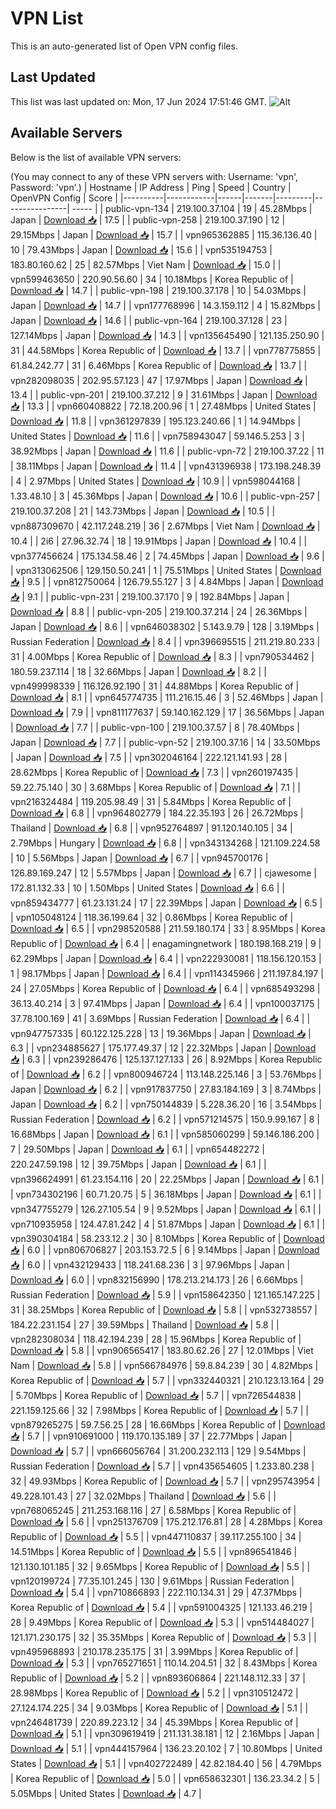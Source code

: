 # VPN List

This is an auto-generated list of Open VPN config files.

## Last Updated

This list was last updated on: Mon, 17 Jun 2024 17:51:46 GMT.
![Alt](https://repobeats.axiom.co/api/embed/186b98318ef1479477931607c1ad7d823f12451f.svg "Repobeats analytics image")

## Available Servers

Below is the list of available VPN servers:

(You may connect to any of these VPN servers with: Username: 'vpn', Password: 'vpn'.)
| Hostname | IP Address | Ping | Speed | Country | OpenVPN Config | Score |
|----------|------------|------|-------|---------|----------------| ----- |
| public-vpn-134 | 219.100.37.104 | 19 | 45.28Mbps | Japan | [Download 📥](./configs/server_0_JP.ovpn) | 17.5 |
| public-vpn-258 | 219.100.37.190 | 12 | 29.15Mbps | Japan | [Download 📥](./configs/server_1_JP.ovpn) | 15.7 |
| vpn965362885 | 115.36.136.40 | 10 | 79.43Mbps | Japan | [Download 📥](./configs/server_2_JP.ovpn) | 15.6 |
| vpn535194753 | 183.80.160.62 | 25 | 82.57Mbps | Viet Nam | [Download 📥](./configs/server_3_VN.ovpn) | 15.0 |
| vpn599463650 | 220.90.56.60 | 34 | 10.18Mbps | Korea Republic of | [Download 📥](./configs/server_4_KR.ovpn) | 14.7 |
| public-vpn-198 | 219.100.37.178 | 10 | 54.03Mbps | Japan | [Download 📥](./configs/server_5_JP.ovpn) | 14.7 |
| vpn177768996 | 14.3.159.112 | 4 | 15.82Mbps | Japan | [Download 📥](./configs/server_6_JP.ovpn) | 14.6 |
| public-vpn-164 | 219.100.37.128 | 23 | 127.14Mbps | Japan | [Download 📥](./configs/server_7_JP.ovpn) | 14.3 |
| vpn135645490 | 121.135.250.90 | 31 | 44.58Mbps | Korea Republic of | [Download 📥](./configs/server_8_KR.ovpn) | 13.7 |
| vpn778775855 | 61.84.242.77 | 31 | 6.46Mbps | Korea Republic of | [Download 📥](./configs/server_9_KR.ovpn) | 13.7 |
| vpn282098035 | 202.95.57.123 | 47 | 17.97Mbps | Japan | [Download 📥](./configs/server_10_JP.ovpn) | 13.4 |
| public-vpn-201 | 219.100.37.212 | 9 | 31.61Mbps | Japan | [Download 📥](./configs/server_11_JP.ovpn) | 13.3 |
| vpn660408822 | 72.18.200.96 | 1 | 27.48Mbps | United States | [Download 📥](./configs/server_12_US.ovpn) | 11.8 |
| vpn361297839 | 195.123.240.66 | 1 | 14.94Mbps | United States | [Download 📥](./configs/server_13_US.ovpn) | 11.6 |
| vpn758943047 | 59.146.5.253 | 3 | 38.92Mbps | Japan | [Download 📥](./configs/server_14_JP.ovpn) | 11.6 |
| public-vpn-72 | 219.100.37.22 | 11 | 38.11Mbps | Japan | [Download 📥](./configs/server_15_JP.ovpn) | 11.4 |
| vpn431396938 | 173.198.248.39 | 4 | 2.97Mbps | United States | [Download 📥](./configs/server_16_US.ovpn) | 10.9 |
| vpn598044168 | 1.33.48.10 | 3 | 45.36Mbps | Japan | [Download 📥](./configs/server_17_JP.ovpn) | 10.6 |
| public-vpn-257 | 219.100.37.208 | 21 | 143.73Mbps | Japan | [Download 📥](./configs/server_18_JP.ovpn) | 10.5 |
| vpn887309670 | 42.117.248.219 | 36 | 2.67Mbps | Viet Nam | [Download 📥](./configs/server_19_VN.ovpn) | 10.4 |
| 2i6 | 27.96.32.74 | 18 | 19.91Mbps | Japan | [Download 📥](./configs/server_20_JP.ovpn) | 10.4 |
| vpn377456624 | 175.134.58.46 | 2 | 74.45Mbps | Japan | [Download 📥](./configs/server_21_JP.ovpn) | 9.6 |
| vpn313062506 | 129.150.50.241 | 1 | 75.51Mbps | United States | [Download 📥](./configs/server_22_US.ovpn) | 9.5 |
| vpn812750064 | 126.79.55.127 | 3 | 4.84Mbps | Japan | [Download 📥](./configs/server_23_JP.ovpn) | 9.1 |
| public-vpn-231 | 219.100.37.170 | 9 | 192.84Mbps | Japan | [Download 📥](./configs/server_24_JP.ovpn) | 8.8 |
| public-vpn-205 | 219.100.37.214 | 24 | 26.36Mbps | Japan | [Download 📥](./configs/server_25_JP.ovpn) | 8.6 |
| vpn646038302 | 5.143.9.79 | 128 | 3.19Mbps | Russian Federation | [Download 📥](./configs/server_26_RU.ovpn) | 8.4 |
| vpn396695515 | 211.219.80.233 | 31 | 4.00Mbps | Korea Republic of | [Download 📥](./configs/server_27_KR.ovpn) | 8.3 |
| vpn790534462 | 180.59.237.114 | 18 | 32.66Mbps | Japan | [Download 📥](./configs/server_28_JP.ovpn) | 8.2 |
| vpn499998339 | 116.126.92.190 | 31 | 44.88Mbps | Korea Republic of | [Download 📥](./configs/server_29_KR.ovpn) | 8.1 |
| vpn645774735 | 111.216.15.46 | 3 | 52.46Mbps | Japan | [Download 📥](./configs/server_30_JP.ovpn) | 7.9 |
| vpn811177637 | 59.140.162.129 | 17 | 36.56Mbps | Japan | [Download 📥](./configs/server_31_JP.ovpn) | 7.7 |
| public-vpn-100 | 219.100.37.57 | 8 | 78.40Mbps | Japan | [Download 📥](./configs/server_32_JP.ovpn) | 7.7 |
| public-vpn-52 | 219.100.37.16 | 14 | 33.50Mbps | Japan | [Download 📥](./configs/server_33_JP.ovpn) | 7.5 |
| vpn302046164 | 222.121.141.93 | 28 | 28.62Mbps | Korea Republic of | [Download 📥](./configs/server_34_KR.ovpn) | 7.3 |
| vpn260197435 | 59.22.75.140 | 30 | 3.68Mbps | Korea Republic of | [Download 📥](./configs/server_35_KR.ovpn) | 7.1 |
| vpn216324484 | 119.205.98.49 | 31 | 5.84Mbps | Korea Republic of | [Download 📥](./configs/server_36_KR.ovpn) | 6.8 |
| vpn964802779 | 184.22.35.193 | 26 | 26.72Mbps | Thailand | [Download 📥](./configs/server_37_TH.ovpn) | 6.8 |
| vpn952764897 | 91.120.140.105 | 34 | 2.79Mbps | Hungary | [Download 📥](./configs/server_38_HU.ovpn) | 6.8 |
| vpn343134268 | 121.109.224.58 | 10 | 5.56Mbps | Japan | [Download 📥](./configs/server_39_JP.ovpn) | 6.7 |
| vpn945700176 | 126.89.169.247 | 12 | 5.57Mbps | Japan | [Download 📥](./configs/server_40_JP.ovpn) | 6.7 |
| cjawesome | 172.81.132.33 | 10 | 1.50Mbps | United States | [Download 📥](./configs/server_41_US.ovpn) | 6.6 |
| vpn859434777 | 61.23.131.24 | 17 | 22.39Mbps | Japan | [Download 📥](./configs/server_42_JP.ovpn) | 6.5 |
| vpn105048124 | 118.36.199.64 | 32 | 0.86Mbps | Korea Republic of | [Download 📥](./configs/server_43_KR.ovpn) | 6.5 |
| vpn298520588 | 211.59.180.174 | 33 | 8.95Mbps | Korea Republic of | [Download 📥](./configs/server_44_KR.ovpn) | 6.4 |
| enagamingnetwork | 180.198.168.219 | 9 | 62.29Mbps | Japan | [Download 📥](./configs/server_45_JP.ovpn) | 6.4 |
| vpn222930081 | 118.156.120.153 | 1 | 98.17Mbps | Japan | [Download 📥](./configs/server_46_JP.ovpn) | 6.4 |
| vpn114345966 | 211.197.84.197 | 24 | 27.05Mbps | Korea Republic of | [Download 📥](./configs/server_47_KR.ovpn) | 6.4 |
| vpn685493298 | 36.13.40.214 | 3 | 97.41Mbps | Japan | [Download 📥](./configs/server_48_JP.ovpn) | 6.4 |
| vpn100037175 | 37.78.100.169 | 41 | 3.69Mbps | Russian Federation | [Download 📥](./configs/server_49_RU.ovpn) | 6.4 |
| vpn947757335 | 60.122.125.228 | 13 | 19.36Mbps | Japan | [Download 📥](./configs/server_50_JP.ovpn) | 6.3 |
| vpn234885627 | 175.177.49.37 | 12 | 22.32Mbps | Japan | [Download 📥](./configs/server_51_JP.ovpn) | 6.3 |
| vpn239286476 | 125.137.127.133 | 26 | 8.92Mbps | Korea Republic of | [Download 📥](./configs/server_52_KR.ovpn) | 6.2 |
| vpn800946724 | 113.148.225.146 | 3 | 53.76Mbps | Japan | [Download 📥](./configs/server_53_JP.ovpn) | 6.2 |
| vpn917837750 | 27.83.184.169 | 3 | 8.74Mbps | Japan | [Download 📥](./configs/server_54_JP.ovpn) | 6.2 |
| vpn750144839 | 5.228.36.20 | 16 | 3.54Mbps | Russian Federation | [Download 📥](./configs/server_55_RU.ovpn) | 6.2 |
| vpn571214575 | 150.9.99.167 | 8 | 16.68Mbps | Japan | [Download 📥](./configs/server_56_JP.ovpn) | 6.1 |
| vpn585060299 | 59.146.186.200 | 7 | 29.50Mbps | Japan | [Download 📥](./configs/server_57_JP.ovpn) | 6.1 |
| vpn654482272 | 220.247.59.198 | 12 | 39.75Mbps | Japan | [Download 📥](./configs/server_58_JP.ovpn) | 6.1 |
| vpn396624991 | 61.23.154.116 | 20 | 22.25Mbps | Japan | [Download 📥](./configs/server_59_JP.ovpn) | 6.1 |
| vpn734302196 | 60.71.20.75 | 5 | 36.18Mbps | Japan | [Download 📥](./configs/server_60_JP.ovpn) | 6.1 |
| vpn347755279 | 126.27.105.54 | 9 | 9.52Mbps | Japan | [Download 📥](./configs/server_61_JP.ovpn) | 6.1 |
| vpn710935958 | 124.47.81.242 | 4 | 51.87Mbps | Japan | [Download 📥](./configs/server_62_JP.ovpn) | 6.1 |
| vpn390304184 | 58.233.12.2 | 30 | 8.10Mbps | Korea Republic of | [Download 📥](./configs/server_63_KR.ovpn) | 6.0 |
| vpn806706827 | 203.153.72.5 | 6 | 9.14Mbps | Japan | [Download 📥](./configs/server_64_JP.ovpn) | 6.0 |
| vpn432129433 | 118.241.68.236 | 3 | 97.96Mbps | Japan | [Download 📥](./configs/server_65_JP.ovpn) | 6.0 |
| vpn832156990 | 178.213.214.173 | 26 | 6.66Mbps | Russian Federation | [Download 📥](./configs/server_66_RU.ovpn) | 5.9 |
| vpn158642350 | 121.165.147.225 | 31 | 38.25Mbps | Korea Republic of | [Download 📥](./configs/server_67_KR.ovpn) | 5.8 |
| vpn532738557 | 184.22.231.154 | 27 | 39.59Mbps | Thailand | [Download 📥](./configs/server_68_TH.ovpn) | 5.8 |
| vpn282308034 | 118.42.194.239 | 28 | 15.96Mbps | Korea Republic of | [Download 📥](./configs/server_69_KR.ovpn) | 5.8 |
| vpn906565417 | 183.80.62.26 | 27 | 12.01Mbps | Viet Nam | [Download 📥](./configs/server_70_VN.ovpn) | 5.8 |
| vpn566784976 | 59.8.84.239 | 30 | 4.82Mbps | Korea Republic of | [Download 📥](./configs/server_71_KR.ovpn) | 5.7 |
| vpn332440321 | 210.123.13.164 | 29 | 5.70Mbps | Korea Republic of | [Download 📥](./configs/server_72_KR.ovpn) | 5.7 |
| vpn726544838 | 221.159.125.66 | 32 | 7.98Mbps | Korea Republic of | [Download 📥](./configs/server_73_KR.ovpn) | 5.7 |
| vpn879265275 | 59.7.56.25 | 28 | 16.66Mbps | Korea Republic of | [Download 📥](./configs/server_74_KR.ovpn) | 5.7 |
| vpn910691000 | 119.170.135.189 | 37 | 22.77Mbps | Japan | [Download 📥](./configs/server_75_JP.ovpn) | 5.7 |
| vpn666056764 | 31.200.232.113 | 129 | 9.54Mbps | Russian Federation | [Download 📥](./configs/server_76_RU.ovpn) | 5.7 |
| vpn435654605 | 1.233.80.238 | 32 | 49.93Mbps | Korea Republic of | [Download 📥](./configs/server_77_KR.ovpn) | 5.7 |
| vpn295743954 | 49.228.101.43 | 27 | 32.02Mbps | Thailand | [Download 📥](./configs/server_78_TH.ovpn) | 5.6 |
| vpn768065245 | 211.253.168.116 | 27 | 6.58Mbps | Korea Republic of | [Download 📥](./configs/server_79_KR.ovpn) | 5.6 |
| vpn251376709 | 175.212.176.81 | 28 | 4.28Mbps | Korea Republic of | [Download 📥](./configs/server_80_KR.ovpn) | 5.5 |
| vpn447110837 | 39.117.255.100 | 34 | 14.51Mbps | Korea Republic of | [Download 📥](./configs/server_81_KR.ovpn) | 5.5 |
| vpn896541846 | 121.130.101.185 | 32 | 9.65Mbps | Korea Republic of | [Download 📥](./configs/server_82_KR.ovpn) | 5.5 |
| vpn120199724 | 77.35.101.245 | 130 | 9.61Mbps | Russian Federation | [Download 📥](./configs/server_83_RU.ovpn) | 5.4 |
| vpn710866893 | 222.110.134.31 | 29 | 47.37Mbps | Korea Republic of | [Download 📥](./configs/server_84_KR.ovpn) | 5.4 |
| vpn591004325 | 121.133.46.219 | 28 | 9.49Mbps | Korea Republic of | [Download 📥](./configs/server_85_KR.ovpn) | 5.3 |
| vpn514484027 | 121.171.230.175 | 32 | 35.35Mbps | Korea Republic of | [Download 📥](./configs/server_86_KR.ovpn) | 5.3 |
| vpn495968893 | 210.178.235.175 | 31 | 3.99Mbps | Korea Republic of | [Download 📥](./configs/server_87_KR.ovpn) | 5.3 |
| vpn765271651 | 110.14.204.51 | 32 | 8.43Mbps | Korea Republic of | [Download 📥](./configs/server_88_KR.ovpn) | 5.2 |
| vpn893606864 | 221.148.112.33 | 37 | 28.98Mbps | Korea Republic of | [Download 📥](./configs/server_89_KR.ovpn) | 5.2 |
| vpn310512472 | 27.124.174.225 | 34 | 9.03Mbps | Korea Republic of | [Download 📥](./configs/server_90_KR.ovpn) | 5.1 |
| vpn246481739 | 220.89.223.12 | 34 | 45.39Mbps | Korea Republic of | [Download 📥](./configs/server_91_KR.ovpn) | 5.1 |
| vpn309619419 | 211.131.38.181 | 12 | 2.16Mbps | Japan | [Download 📥](./configs/server_92_JP.ovpn) | 5.1 |
| vpn444157964 | 136.23.20.102 | 7 | 10.80Mbps | United States | [Download 📥](./configs/server_93_US.ovpn) | 5.1 |
| vpn402722489 | 42.82.184.40 | 56 | 4.79Mbps | Korea Republic of | [Download 📥](./configs/server_94_KR.ovpn) | 5.0 |
| vpn658632301 | 136.23.34.2 | 5 | 5.05Mbps | United States | [Download 📥](./configs/server_95_US.ovpn) | 4.7 |

